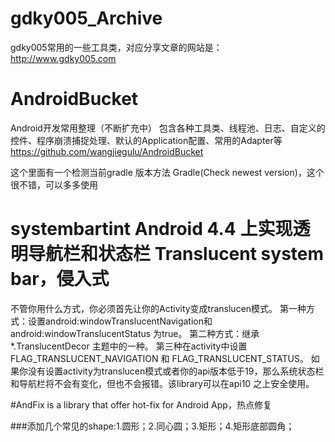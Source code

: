 # gdky005_Archive
gdky005常用的一些工具类，对应分享文章的网站是：http://www.gdky005.com

# AndroidBucket
Android开发常用整理（不断扩充中）
包含各种工具类、线程池、日志、自定义的控件、程序崩溃捕捉处理、默认的Application配置、常用的Adapter等
https://github.com/wangjiegulu/AndroidBucket

这个里面有一个检测当前gradle 版本方法 Gradle(Check newest version)，这个很不错，可以多多使用

# systembartint   Android 4.4 上实现透明导航栏和状态栏 Translucent system bar，侵入式
不管你用什么方式，你必须首先让你的Activity变成translucen模式。
第一种方式：设置android:windowTranslucentNavigation和android:windowTranslucentStatus 为true。
第二种方式：继承*.TranslucentDecor 主题中的一种。
第三种在activity中设置FLAG_TRANSLUCENT_NAVIGATION 和 FLAG_TRANSLUCENT_STATUS。
如果你没有设置activity为translucen模式或者你的api版本低于19，那么系统状态栏和导航栏将不会有变化，但也不会报错。该library可以在api10 之上安全使用。

#AndFix is a library that offer hot-fix for Android App，热点修复

###添加几个常见的shape:1.圆形；2.同心圆；3.矩形；4.矩形底部圆角；